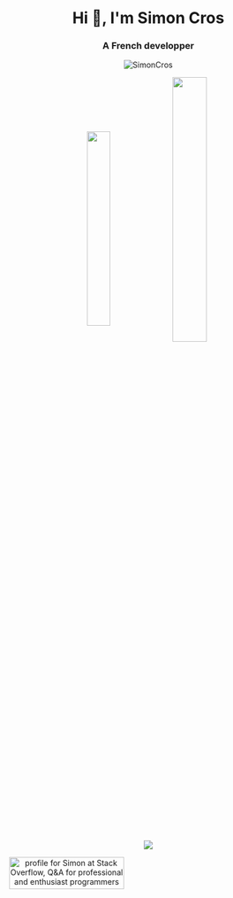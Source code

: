 <h1 align="center">Hi 👋, I'm Simon Cros</h1>
<h3 align="center">A French developper</h3>

<p align='center'>
<p align="center"><img src="https://komarev.com/ghpvc/?username=SimonCros&label=Profile%20views&color=0e75b6&style=flat" alt="SimonCros" /></p>
</p>
</div>

<p align='center'><img align="center" src="https://github-readme-stats.vercel.app/api/top-langs?username=SimonCros&show_icons=true&locale=en&layout=compact" alt="" height="30%" width="29%"/>&nbsp;<img align="center" src="https://github-readme-stats.vercel.app/api?username=SimonCros&show_icons=true&locale=en" alt="" height="35%" width="35%" /></p>

<p align='center'>
  <a href="https://github.com/JaeSeoKim/badge42">
    <img src="https://badge42.vercel.app/api/v2/cl1netid2001609lbwj2e61z9/stats?cursusId=21&coalitionId=49" />
  </a>
</p>

<a align='center' href="https://stackoverflow.com/users/11448549/simon"><img src="https://stackoverflow.com/users/flair/11448549.png?theme=clean" width="208" height="58" alt="profile for Simon at Stack Overflow, Q&amp;A for professional and enthusiast programmers" title="profile for Simon at Stack Overflow, Q&amp;A for professional and enthusiast programmers"></a>
